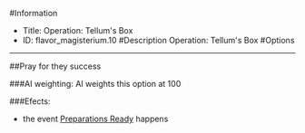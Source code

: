 #Information
 - Title: Operation: Tellum's Box
 - ID: flavor_magisterium.10
#Description
Operation: Tellum's Box
#Options

___
##Pray for they success

###AI weighting:
AI weights this option at 100


###Efects:<ul><li>the event [Preparations Ready](../events/preparations_ready.md) happens</li></ul>
